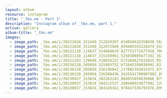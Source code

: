 ```yaml
---
layout: album
resource: instagram
title: "_tbo.em - Part 1"
description: "Instagram album of _tbo.em, part 1."
active: gallery
album-title: "_tbo.em"
images:
  - image_path: _tbo.em/1/20221028_151449_312829397_634050428358030_5629274324396254580_n.jpg
  - image_path: _tbo.em/1/20221028_151449_312972949_859485555220479_9189193537035706557_n.jpg
  - image_path: _tbo.em/1/20221110_114637_314668629_827753771677458_7860306404068260211_n.jpg
  - image_path: _tbo.em/1/20221110_114637_315150961_525030689477242_1616244266740712912_n.jpg
  - image_path: _tbo.em/1/20221203_120848_318026137_673184627815025_8533483993040808302_n.jpg
  - image_path: _tbo.em/1/20230120_205050_325993752_671645358036991_8375005522539609773_n.jpg
  - image_path: _tbo.em/1/20230120_205050_326196042_217882343931975_8793056685793734352_n.jpg
  - image_path: _tbo.em/1/20230120_205050_326308436_3425541790997882_8919703312585200074_n.jpg
  - image_path: _tbo.em/1/20230927_153834_382263243_884955059639466_87509514495339467_n.jpg
  - image_path: _tbo.em/1/20230927_153834_384212537_288940933877982_2200500348390526959_n.jpg
  - image_path: _tbo.em/1/20230927_153834_384326162_978437536791976_6994621143829553746_n.jpg
---
```

